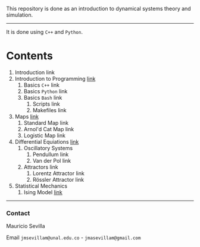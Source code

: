 This repository is done as an introduction to dynamical systems theory and simulation.

---

It is done using `C++` and `Python`.

# Contents

1. Introduction link
1. Introduction to Programming [link](https://jmsevillam.github.io/Dynamical_Systems/Coding)
    1. Basics `C++` link
    1. Basics `Python` link 
    1. Basics `Bash` link
        1. Scripts link
        1. Makefiles link
1. Maps [link](https://jmsevillam.github.io/Dynamical_Systems/Maps/)
    1. Standard Map link
    1. Arnol'd Cat Map link 
    1. Logistic Map link
1. Differential Equiations [link](https://jmsevillam.github.io/Dynamical_Systems/ODE/)
    1. Oscillatory Systems
        1. Pendullum link
        1. Van der Pol link
    1. Attractors link
        1. Lorentz Attractor link
        1. Rössler Attractor link
1. Statistical Mechanics
    1. Ising Model [link](https://jmsevillam.github.io/Dynamical_Systems/Ising/)

---

### Contact

Mauricio Sevilla

Email `jmsevillam@unal.edu.co` - `jmasevillam@gmail.com`
